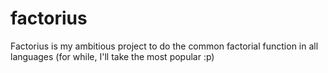 factorius
=========

Factorius is my ambitious project to do the common factorial function in all languages 
(for while, I'll take the most popular :p)